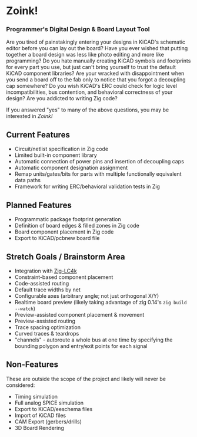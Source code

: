 # Zoink!
### Programmer's Digital Design & Board Layout Tool

Are you tired of painstakingly entering your designs in KiCAD's schematic editor before you can lay out the board?
Have you ever wished that putting together a board design was less like photo editing and more like programming?
Do you hate manually creating KiCAD symbols and footprints for every part you use, but just can't bring yourself to trust the default KiCAD component libraries?
Are your wracked with disappointment when you send a board off to the fab only to notice that you forgot a decoupling cap somewhere?
Do you wish KiCAD's ERC could check for logic level incompatibilities, bus contention, and behavioral correctness of your design?
Are you addicted to writing Zig code?

If you answered "yes" to many of the above questions, you may be interested in _Zoink!_

## Current Features
* Circuit/netlist specification in Zig code
* Limited built-in component library 
* Automatic connection of power pins and insertion of decoupling caps
* Automatic component designation assignment
* Remap units/gates/bits for parts with multiple functionally equivalent data paths
* Framework for writing ERC/behavioral validation tests in Zig

## Planned Features
* Programmatic package footprint generation
* Definition of board edges & filled zones in Zig code
* Board component placement in Zig code
* Export to KiCAD/pcbnew board file

## Stretch Goals / Brainstorm Area
* Integration with [Zig-LC4k](https://github.com/bcrist/Zig-LC4k)
* Constraint-based component placement
* Code-assisted routing
* Default trace widths by net
* Configurable axes (arbitrary angle; not just orthogonal X/Y)
* Realtime board preview (likely taking advantage of zig 0.14's `zig build --watch`)
* Preview-assisted component placement & movement
* Preview-assisted routing
* Trace spacing optimization
* Curved traces & teardrops
* "channels" - autoroute a whole bus at one time by specifying the bounding polygon and entry/exit points for each signal

## Non-Features
These are outside the scope of the project and likely will never be considered:
* Timing simulation
* Full analog SPICE simulation
* Export to KiCAD/eeschema files
* Import of KiCAD files
* CAM Export (gerbers/drills)
* 3D Board Rendering
